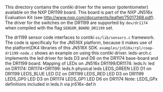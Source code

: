 This directory contains the contiki driver for the sensor (potentiometer) available on the
NXP DR1199 board. This board is part of the NXP JN516x Evaluation Kit (see http://www.nxp.com/documents/leaflet/75017368.pdf).
The driver for the switches on the DR1199 are supported by `dev/dr1174` when compiled with the flag `SENSOR_BOARD_DR1199` set.

The dr1199 sensor code interfaces to contiki `os/lib/sensors.c` framework.
The code is specificaly for the JN516X platform, because it makes use of the platform\DK4 libraries
of this JN516X SDK.
`examples/jn516x/rpl/coap-dr1199-node.c` shows an example on using this contiki driver.
leds-arch.c implements the led driver for leds D3 and D6 on the DR1174 base-board and the DR1199 board.
Mapping of LEDs on JN516x DR1199/DR1174:
    leds.h:          led on DR1174:
DR1174+DR1199:
    leds.h          physical leds
    LEDS_GREEN      LED D1 on DR1199
    LEDS_BLUE       LED D2 on DR1199
    LEDS_RED        LED D3 on DR1199
    LEDS_GP0        LED D3 on DR1174
    LEDS_GP1        LED D6 on DR1174
Note: LEDS_GPx definitions included in leds.h via jn516x-def.h
